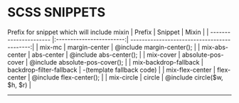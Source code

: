 <!-- This file contains markdown  -->
<!-- You can find examples here https://github.com/adam-p/markdown-here/wiki/Markdown-Cheatsheet -->
# SCSS SNIPPETS

<!-- Table for SCSS snippets which will include mixins -->
Prefix for snippet which will include mixin 
| Prefix                 | Snippet                  | Mixin                                       |
| ---------------------- |:------------------------:| -------------------------------------------:|
| mix-mc                 | margin-center            | @include margin-center();                   |
| mix-abs-center         | abs-center               | @include abs-center();                      |
| mix-cover              | absolute-pos-cover       | @include absolute-pos-cover();              |
| mix-backdrop-fallback  | backdrop-filter-fallback | -(template fallback code)                   |
| mix-flex-center        | flex-center              | @include flex-center();                     |
| mix-circle             | circle                   | @include circle($w, $h, $r)                 |

***


